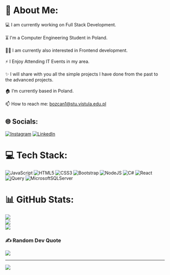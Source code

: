 # 💫 About Me:
💻 I am currently working on Full Stack Development.<br><br>⏳ I'm a Computer Engineering Student in Poland.<br><br>👨‍💻 I am currently also interested in Frontend development.<br><br>⚡ I Enjoy Attending IT Events in my area.<br><br>✨ I will share with you all the simple projects I have done from the past to the advanced projects.<br><br>🏠 I’m currently based in Poland.<br><br>📫 How to reach me: bozcan1@stu.vistula.edu.pl


## 🌐 Socials:
[![Instagram](https://img.shields.io/badge/Instagram-%23E4405F.svg?logo=Instagram&logoColor=white)](https://instagram.com/berkozcan_) [![LinkedIn](https://img.shields.io/badge/LinkedIn-%230077B5.svg?logo=linkedin&logoColor=white)](https://linkedin.com/in/berkhamzaözcan) 

# 💻 Tech Stack:
![JavaScript](https://img.shields.io/badge/javascript-%23323330.svg?style=for-the-badge&logo=javascript&logoColor=%23F7DF1E) ![HTML5](https://img.shields.io/badge/html5-%23E34F26.svg?style=for-the-badge&logo=html5&logoColor=white) ![CSS3](https://img.shields.io/badge/css3-%231572B6.svg?style=for-the-badge&logo=css3&logoColor=white) ![Bootstrap](https://img.shields.io/badge/bootstrap-%23563D7C.svg?style=for-the-badge&logo=bootstrap&logoColor=white) ![NodeJS](https://img.shields.io/badge/node.js-6DA55F?style=for-the-badge&logo=node.js&logoColor=white) ![C#](https://img.shields.io/badge/c%23-%23239120.svg?style=for-the-badge&logo=c-sharp&logoColor=white) ![React](https://img.shields.io/badge/react-%2320232a.svg?style=for-the-badge&logo=react&logoColor=%2361DAFB) ![jQuery](https://img.shields.io/badge/jquery-%230769AD.svg?style=for-the-badge&logo=jquery&logoColor=white) ![MicrosoftSQLServer](https://img.shields.io/badge/Microsoft%20SQL%20Sever-CC2927?style=for-the-badge&logo=microsoft%20sql%20server&logoColor=white)
# 📊 GitHub Stats:
![](https://github-readme-stats.vercel.app/api?username=berkozcan&theme=synthwave&hide_border=false&include_all_commits=false&count_private=false)<br/>
![](https://github-readme-streak-stats.herokuapp.com/?user=berkozcan&theme=synthwave&hide_border=false)<br/>
![](https://github-readme-stats.vercel.app/api/top-langs/?username=berkozcan&theme=synthwave&hide_border=false&include_all_commits=false&count_private=false&layout=compact)

### ✍️ Random Dev Quote
![](https://quotes-github-readme.vercel.app/api?type=horizontal&theme=tokyonight)

---
[![](https://visitcount.itsvg.in/api?id=berkozcan&icon=1&color=4)](https://visitcount.itsvg.in)

<!-- Proudly created with GPRM ( https://gprm.itsvg.in ) -->

<!--
**berkozcan/berkozcan** is a ✨ _special_ ✨ repository because its `README.md` (this file) appears on your GitHub profile.

Here are some ideas to get you started:
- 🔭 I’m currently working on ..
- 🌱 I’m currently learning ...
- 👯 I’m looking to collaborate on ...
- 🤔 I’m looking for help with ...
- 💬 Ask me about ...
- 📫 How to reach me: ...
- 😄 Pronouns: ...
-->
